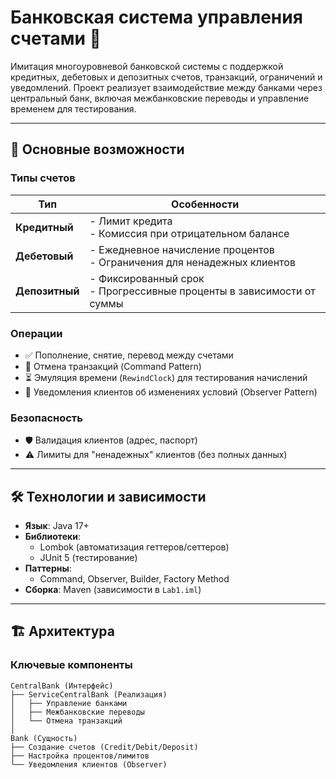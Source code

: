 # Банковская система управления счетами 🏦

Имитация многоуровневой банковской системы с поддержкой кредитных, дебетовых и депозитных счетов, 
транзакций, ограничений и уведомлений. Проект реализует взаимодействие между банками через центральный 
банк, включая межбанковские переводы и управление временем для тестирования.

---

## 🚀 Основные возможности

### **Типы счетов**
| Тип           | Особенности                                                                 |
|---------------|-----------------------------------------------------------------------------|
| **Кредитный** | - Лимит кредита<br>- Комиссия при отрицательном балансе                     |
| **Дебетовый** | - Ежедневное начисление процентов<br>- Ограничения для ненадежных клиентов  |
| **Депозитный**| - Фиксированный срок<br>- Прогрессивные проценты в зависимости от суммы     |

### **Операции**
- ✅ Пополнение, снятие, перевод между счетами
- 🔄 Отмена транзакций (Command Pattern)
- ⏳ Эмуляция времени (`RewindClock`) для тестирования начислений
- 🔔 Уведомления клиентов об изменениях условий (Observer Pattern)

### **Безопасность**
- 🛡 Валидация клиентов (адрес, паспорт)
- ⚠️ Лимиты для "ненадежных" клиентов (без полных данных)

---

## 🛠 Технологии и зависимости
- **Язык**: Java 17+
- **Библиотеки**:
  - Lombok (автоматизация геттеров/сеттеров)
  - JUnit 5 (тестирование)
- **Паттерны**:
  - Command, Observer, Builder, Factory Method
- **Сборка**: Maven (зависимости в `Lab1.iml`)

---

## 🏗 Архитектура

### **Ключевые компоненты**
```plaintext
CentralBank (Интерфейс)
├── ServiceCentralBank (Реализация)
│   ├── Управление банками
│   ├── Межбанковские переводы
│   └── Отмена транзакций
│
Bank (Сущность)
├── Создание счетов (Credit/Debit/Deposit)
├── Настройка процентов/лимитов
└── Уведомления клиентов (Observer)
